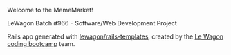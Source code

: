 Welcome to the MemeMarket!

LeWagon Batch #966 - Software/Web Development Project

Rails app generated with [lewagon/rails-templates](https://github.com/lewagon/rails-templates), created by the [Le Wagon coding bootcamp](https://www.lewagon.com) team.
